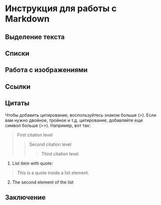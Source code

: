 # Инструкция для работы с Markdown

## Выделение текста

## Списки

## Работа с изображениями

## Ссылки

## Цитаты

Чтобы добавить цитирование, воспользуйтесь знаком больше (>). Если вам нужно двойное, тройное и т.д. цитирование, добавляйте еще символ больше (>>). Например, вот так:

>First citation level
>>Second citation level
>>>Third citation level

1. List item with quote:
> This is a quote inside a list element.
2. The second element of the list

## Заключение